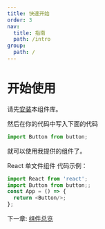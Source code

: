 ```yaml
---
title: 快速开始
order: 3
nav:
  title: 指南
  path: /intro
group:
  path: /
---
```


# 开始使用

请先[安装](./install.md)本组件库。

然后在你的代码中写入下面的代码

```js
import Button from button;
```

就可以使用我提供的组件了。

React 单文件组件
代码示例：

```js
import React from 'react';
import Button from button;;
const App = () => {
  return <Button/>;
};
```

下一章: [组件总览](../component/components.md)